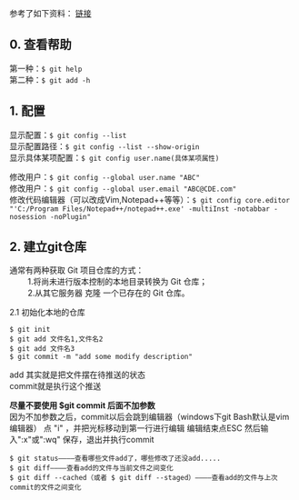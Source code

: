 参考了如下资料： [链接](https://git-scm.com/book/zh/v2/)  
## 0. 查看帮助  
第一种：```$ git help```  
第二种：```$ git add -h```   

## 1. 配置
显示配置：```$ git config --list```   
显示配置路径：```$ git config --list --show-origin```   
显示具体某项配置：```$ git config user.name(具体某项属性)```  

修改用户：```$ git config --global user.name "ABC"```   
修改用户：```$ git config --global user.email "ABC@CDE.com"```   
修改代码编辑器（可以改成Vim,Notepad++等等）：```$ git config core.editor "'C:/Program Files/Notepad++/notepad++.exe' -multiInst -notabbar -nosession -noPlugin"```  

## 2. 建立git仓库  
通常有两种获取 Git 项目仓库的方式：  
&emsp;&emsp;  1.将尚未进行版本控制的本地目录转换为 Git 仓库；  
&emsp;&emsp;  2.从其它服务器 克隆 一个已存在的 Git 仓库。  

2.1  初始化本地的仓库
```
$ git init
$ git add 文件名1,文件名2
$ git add 文件名3
$ git commit -m "add some modify description"
```

add 其实就是把文件摆在待推送的状态  
commit就是执行这个推送

**尽量不要使用 $git commit 后面不加参数**  
因为不加参数之后，commit以后会跳到编辑器（windows下git Bash默认是vim编辑器）
点 "i" ，并把光标移动到第一行进行编辑  编辑结束点ESC   然后输入":x"或":wq" 保存，退出并执行commit 

```
$ git status————查看哪些文件add了，哪些修改了还没add.....
$ git diff————查看add的文件与当前文件之间变化
$ git diff --cached（或者 $ git diff --staged）————查看add的文件与上次commit的文件之间变化
```

